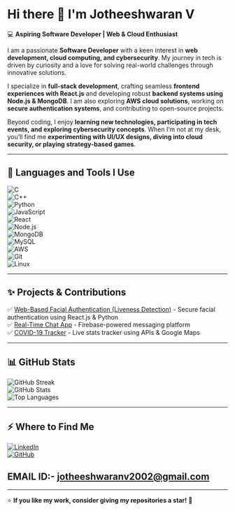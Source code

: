# Hi there 👋 I'm Jotheeshwaran V  
💻 **Aspiring Software Developer | Web & Cloud Enthusiast**  

I am a passionate **Software Developer** with a keen interest in **web development, cloud computing, and cybersecurity**. My journey in tech is driven by curiosity and a love for solving real-world challenges through innovative solutions.  

I specialize in **full-stack development**, crafting seamless **frontend experiences with React.js** and developing robust **backend systems using Node.js & MongoDB**. I am also exploring **AWS cloud solutions**, working on **secure authentication systems**, and contributing to open-source projects.  

Beyond coding, I enjoy **learning new technologies, participating in tech events, and exploring cybersecurity concepts**. When I’m not at my desk, you’ll find me **experimenting with UI/UX designs, diving into cloud security, or playing strategy-based games**.  

---

## 🚀 **Languages and Tools I Use**  
![C](https://img.shields.io/badge/-C-00599C?style=flat-square&logo=c&logoColor=white)  
![C++](https://img.shields.io/badge/-C++-00599C?style=flat-square&logo=c%2B%2B&logoColor=white)  
![Python](https://img.shields.io/badge/-Python-3776AB?style=flat-square&logo=python&logoColor=white)  
![JavaScript](https://img.shields.io/badge/-JavaScript-F7DF1E?style=flat-square&logo=javascript&logoColor=black)  
![React](https://img.shields.io/badge/-React-61DAFB?style=flat-square&logo=react&logoColor=black)  
![Node.js](https://img.shields.io/badge/-Node.js-339933?style=flat-square&logo=node.js&logoColor=white)  
![MongoDB](https://img.shields.io/badge/-MongoDB-47A248?style=flat-square&logo=mongodb&logoColor=white)  
![MySQL](https://img.shields.io/badge/-MySQL-4479A1?style=flat-square&logo=mysql&logoColor=white)  
![AWS](https://img.shields.io/badge/-AWS-232F3E?style=flat-square&logo=amazon-aws&logoColor=white)  
![Git](https://img.shields.io/badge/-Git-F05032?style=flat-square&logo=git&logoColor=white)  
![Linux](https://img.shields.io/badge/-Linux-FCC624?style=flat-square&logo=linux&logoColor=black)  

---

## ✨ **Projects & Contributions**  
✅ [Web-Based Facial Authentication (Liveness Detection)](your_repo_link) - Secure facial authentication using React.js & Python  
✅ [Real-Time Chat App](your_repo_link) - Firebase-powered messaging platform  
✅ [COVID-19 Tracker](your_repo_link) - Live stats tracker using APIs & Google Maps  

---

## 📊 **GitHub Stats**  
![GitHub Streak](https://github-readme-streak-stats.herokuapp.com/?user=jotheeshwaranv&theme=dark&hide_border=true)  
![GitHub Stats](https://github-readme-stats.vercel.app/api?username=jotheeshwaranv&show_icons=true&theme=dark)  
![Top Languages](https://github-readme-stats.vercel.app/api/top-langs/?username=jotheeshwaranv&layout=compact&theme=dark)  

---

## ⚡️ **Where to Find Me**  
[![LinkedIn](https://img.shields.io/badge/LinkedIn-0077B5?style=flat-square&logo=linkedin&logoColor=white)](www.linkedin.com/in/jotheeshwaran-v-9517331a3)  
[![GitHub](https://img.shields.io/badge/GitHub-181717?style=flat-square&logo=github&logoColor=white)](https://github.com/jotheeshwaranv)  
## EMAIL ID:- jotheeshwaranv2002@gmail.com

---

⭐ **If you like my work, consider giving my repositories a star!** 🌟  
